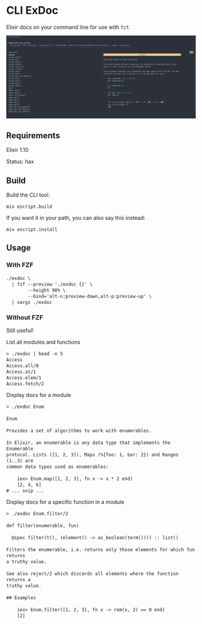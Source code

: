 # CLI ExDoc

Elixir docs on your command line for use with `fzf`.

![demo of CLI ExDoc piped through FZF](assets/demo.gif)


## Requirements

Elixir 1.10

Status: hax

## Build

Build the CLI tool.
```
mix escript.build
```

If you want it in your path, you can also say this instead:

```
mix escript.install
```

## Usage

### With FZF

```
./exdoc \
  | fzf --preview './exdoc {}' \
        --height 90% \
        --bind='alt-n:preview-down,alt-p:preview-up' \
  | xargs ./exdoc
```

### Without FZF
Still useful!

List all modules and functions
```
> ./exdoc | head -n 5
Access
Access.all/0
Access.at/1
Access.elem/1
Access.fetch/2
```

Display docs for a module
```
> ./exdoc Enum

Enum

Provides a set of algorithms to work with enumerables.

In Elixir, an enumerable is any data type that implements the Enumerable
protocol. Lists ([1, 2, 3]), Maps (%{foo: 1, bar: 2}) and Ranges (1..3) are
common data types used as enumerables:

    iex> Enum.map([1, 2, 3], fn x -> x * 2 end)
    [2, 4, 6]
# ... snip ...
```

Display docs for a specific function in a module
```
> ./exdoc Enum.filter/2

def filter(enumerable, fun)

  @spec filter(t(), (element() -> as_boolean(term()))) :: list()

Filters the enumerable, i.e. returns only those elements for which fun returns
a truthy value.

See also reject/2 which discards all elements where the function returns a
truthy value.

## Examples

    iex> Enum.filter([1, 2, 3], fn x -> rem(x, 2) == 0 end)
    [2]
```

